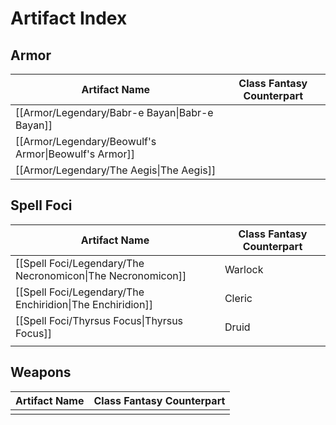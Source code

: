 # Artifact Index

## Armor
| Artifact Name | Class Fantasy Counterpart |
| ---- | ---- |
| [[Armor/Legendary/Babr-e Bayan\|Babr-e Bayan]] |  |
| [[Armor/Legendary/Beowulf's Armor\|Beowulf's Armor]] |  |
| [[Armor/Legendary/The Aegis\|The Aegis]] |  |

## Spell Foci
| Artifact Name                                                                 | Class Fantasy Counterpart |
| ----------------------------------------------------------------------------- | ------------------------- |
| [[Spell Foci/Legendary/The Necronomicon\|The Necronomicon]]     | Warlock                   |
| [[Spell Foci/Legendary/The Enchiridion\|The Enchiridion]]        | Cleric                    |
| [[Spell Foci/Thyrsus Focus\|Thyrsus Focus]] | Druid                     |
|                                                                               |                           |

## Weapons
| Artifact Name | Class Fantasy Counterpart |
| ---- | ---- |
|  |  |
